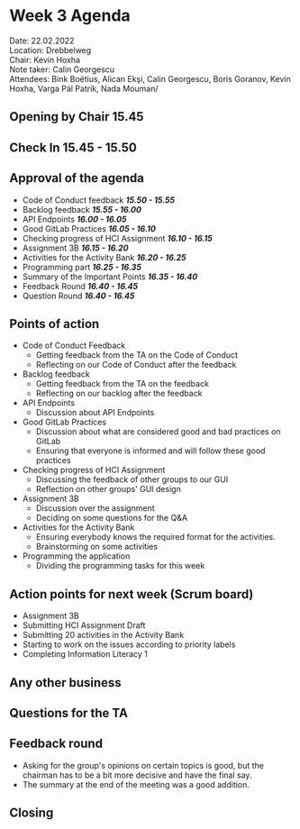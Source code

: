 # Week 3 Agenda


Date:           22.02.2022\
Location:       Drebbelweg\
Chair:          Kevin Hoxha\
Note taker:     Calin Georgescu\
Attendees:      Bink Boëtius, Alican Ekşi, Calin Georgescu, Boris Goranov, Kevin Hoxha, Varga Pál Patrik, Nada Mouman/

## Opening by Chair 15.45

## Check In 15.45 - 15.50

## Approval of the agenda

* Code of Conduct feedback <em><b>15.50 - 15.55</b></em>
* Backlog feedback <em><b>15.55 - 16.00</b></em>
* API Endpoints  <em><b>16.00 - 16.05</b></em>
* Good GitLab Practices  <em><b>16.05 - 16.10</b></em>
* Checking progress of HCI Assignment  <em><b>16.10 - 16.15</b></em>
* Assignment 3B  <em><b> 16.15 - 16.20 </b></em>
* Activities for the Activity Bank <em><b>16.20 - 16.25</b></em>
* Programming part <em><b>16.25 - 16.35</b></em>
* Summary of the Important Points <em><b>16.35 - 16.40</b></em>
* Feedback Round <em><b>16.40 - 16.45</b></em>
* Question Round <em><b>16.40 - 16.45</b></em>

## Points of action

- Code of Conduct Feedback
  - Getting feedback from the TA on the Code of Conduct
  - Reflecting on our Code of Conduct after the feedback
- Backlog feedback
  - Getting feedback from the TA on the feedback
  - Reflecting on our backlog after the feedback
- API Endpoints
  - Discussion about API Endpoints
- Good GitLab Practices
  - Discussion about what are considered good and bad practices on GitLab
  - Ensuring that everyone is informed and will follow these good practices
- Checking progress of HCI Assignment
    - Discussing the feedback of other groups to our GUI
    - Reflection on other groups' GUI design
- Assignment 3B
    - Discussion over the assignment
    - Deciding on some questions for the Q&A
- Activities for the Activity Bank
    - Ensuring everybody knows the required format for the activities.
    - Brainstorming on some activities
- Programming the application
    - Dividing the programming tasks for this week

## Action points for next week (Scrum board)
* Assignment 3B
* Submitting HCI Assignment Draft
* Submitting 20 activities in the Activity Bank
* Starting to work on the issues according to priority labels
* Completing Information Literacy 1

## Any other business

## Questions for the TA

## Feedback round
* Asking for the group's opinions on certain topics is good, but the chairman has to be a bit more decisive and have the final say.
* The summary at the end of the meeting was a good addition.
## Closing
